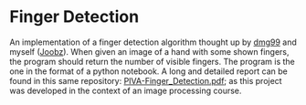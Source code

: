 # Finger Detection
An implementation of a finger detection algorithm thought up by [dmg99](https://github.com/dmg99) and myself ([Joobz](https://github.com/Joobz)). When given an image of a hand with some shown fingers, the program should return the number of visible fingers. The program is the one in the format of a python notebook. A long and detailed report can be found in this same repository: [PIVA-Finger_Detection.pdf](https://github.com/Joobz/finger-detection/blob/main/PIVA-Finger_Detection.pdf); as this project was developed in the context of an image processing course.
